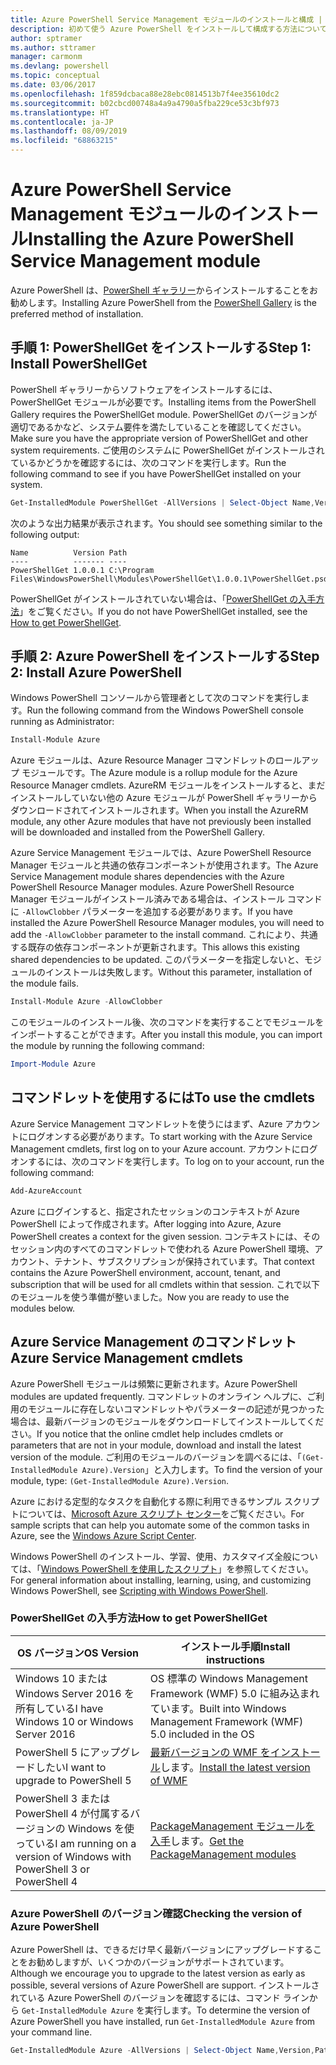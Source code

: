 ```yaml
---
title: Azure PowerShell Service Management モジュールのインストールと構成 | Microsoft Docs
description: 初めて使う Azure PowerShell をインストールして構成する方法について説明します。
author: sptramer
ms.author: sttramer
manager: carmonm
ms.devlang: powershell
ms.topic: conceptual
ms.date: 03/06/2017
ms.openlocfilehash: 1f859dcbaca88e28ebc0814513b7f4ee35610dc2
ms.sourcegitcommit: b02cbcd00748a4a9a4790a5fba229ce53c3bf973
ms.translationtype: HT
ms.contentlocale: ja-JP
ms.lasthandoff: 08/09/2019
ms.locfileid: "68863215"
---
```

# <a name="installing-the-azure-powershell-service-management-module"></a><span data-ttu-id="c257f-103">Azure PowerShell Service Management モジュールのインストール</span><span class="sxs-lookup"><span data-stu-id="c257f-103">Installing the Azure PowerShell Service Management module</span></span>

<span data-ttu-id="c257f-104">Azure PowerShell は、[PowerShell ギャラリー](https://www.powershellgallery.com/)からインストールすることをお勧めします。</span><span class="sxs-lookup"><span data-stu-id="c257f-104">Installing Azure PowerShell from the [PowerShell Gallery](https://www.powershellgallery.com/) is the preferred method of installation.</span></span>

## <a name="step-1-install-powershellget"></a><span data-ttu-id="c257f-105">手順 1: PowerShellGet をインストールする</span><span class="sxs-lookup"><span data-stu-id="c257f-105">Step 1: Install PowerShellGet</span></span>

<span data-ttu-id="c257f-106">PowerShell ギャラリーからソフトウェアをインストールするには、PowerShellGet モジュールが必要です。</span><span class="sxs-lookup"><span data-stu-id="c257f-106">Installing items from the PowerShell Gallery requires the PowerShellGet module.</span></span> <span data-ttu-id="c257f-107">PowerShellGet のバージョンが適切であるかなど、システム要件を満たしていることを確認してください。</span><span class="sxs-lookup"><span data-stu-id="c257f-107">Make sure you have the appropriate version of PowerShellGet and other system requirements.</span></span> <span data-ttu-id="c257f-108">ご使用のシステムに PowerShellGet がインストールされているかどうかを確認するには、次のコマンドを実行します。</span><span class="sxs-lookup"><span data-stu-id="c257f-108">Run the following command to see if you have PowerShellGet installed on your system.</span></span>

```powershell
Get-InstalledModule PowerShellGet -AllVersions | Select-Object Name,Version,Path
```

<span data-ttu-id="c257f-109">次のような出力結果が表示されます。</span><span class="sxs-lookup"><span data-stu-id="c257f-109">You should see something similar to the following output:</span></span>

```output
Name          Version Path
----          ------- ----
PowerShellGet 1.0.0.1 C:\Program Files\WindowsPowerShell\Modules\PowerShellGet\1.0.0.1\PowerShellGet.psd1
```

<span data-ttu-id="c257f-110">PowerShellGet がインストールされていない場合は、「[PowerShellGet の入手方法](#how-to-get-powershellget)」をご覧ください。</span><span class="sxs-lookup"><span data-stu-id="c257f-110">If you do not have PowerShellGet installed, see the [How to get PowerShellGet](#how-to-get-powershellget).</span></span>

## <a name="step-2-install-azure-powershell"></a><span data-ttu-id="c257f-111">手順 2: Azure PowerShell をインストールする</span><span class="sxs-lookup"><span data-stu-id="c257f-111">Step 2: Install Azure PowerShell</span></span>

<span data-ttu-id="c257f-112">Windows PowerShell コンソールから管理者として次のコマンドを実行します。</span><span class="sxs-lookup"><span data-stu-id="c257f-112">Run the following command from the Windows PowerShell console running as Administrator:</span></span>

```powershell
Install-Module Azure
```

<span data-ttu-id="c257f-113">Azure モジュールは、Azure Resource Manager コマンドレットのロールアップ モジュールです。</span><span class="sxs-lookup"><span data-stu-id="c257f-113">The Azure module is a rollup module for the Azure Resource Manager cmdlets.</span></span> <span data-ttu-id="c257f-114">AzureRM モジュールをインストールすると、まだインストールしていない他の Azure モジュールが PowerShell ギャラリーからダウンロードされてインストールされます。</span><span class="sxs-lookup"><span data-stu-id="c257f-114">When you install the AzureRM module, any other Azure modules that have not previously been installed will be downloaded and installed from the PowerShell Gallery.</span></span>

<span data-ttu-id="c257f-115">Azure Service Management モジュールでは、Azure PowerShell Resource Manager モジュールと共通の依存コンポーネントが使用されます。</span><span class="sxs-lookup"><span data-stu-id="c257f-115">The Azure Service Management module shares dependencies with the Azure PowerShell Resource Manager modules.</span></span> <span data-ttu-id="c257f-116">Azure PowerShell Resource Manager モジュールがインストール済みである場合は、インストール コマンドに `-AllowClobber` パラメーターを追加する必要があります。</span><span class="sxs-lookup"><span data-stu-id="c257f-116">If you have installed the Azure PowerShell Resource Manager modules, you will need to add the `-AllowClobber` parameter to the install command.</span></span> <span data-ttu-id="c257f-117">これにより、共通する既存の依存コンポーネントが更新されます。</span><span class="sxs-lookup"><span data-stu-id="c257f-117">This allows this existing shared dependencies to be updated.</span></span> <span data-ttu-id="c257f-118">このパラメーターを指定しないと、モジュールのインストールは失敗します。</span><span class="sxs-lookup"><span data-stu-id="c257f-118">Without this parameter, installation of the module fails.</span></span>

```powershell
Install-Module Azure -AllowClobber
```

<span data-ttu-id="c257f-119">このモジュールのインストール後、次のコマンドを実行することでモジュールをインポートすることができます。</span><span class="sxs-lookup"><span data-stu-id="c257f-119">After you install this module, you can import the module by running the following command:</span></span>

```powershell
Import-Module Azure
```

## <a name="to-use-the-cmdlets"></a><span data-ttu-id="c257f-120">コマンドレットを使用するには</span><span class="sxs-lookup"><span data-stu-id="c257f-120">To use the cmdlets</span></span>

<span data-ttu-id="c257f-121">Azure Service Management コマンドレットを使うにはまず、Azure アカウントにログオンする必要があります。</span><span class="sxs-lookup"><span data-stu-id="c257f-121">To start working with the Azure Service Management cmdlets, first log on to your Azure account.</span></span> <span data-ttu-id="c257f-122">アカウントにログオンするには、次のコマンドを実行します。</span><span class="sxs-lookup"><span data-stu-id="c257f-122">To log on to your account, run the following command:</span></span>

```powershell
Add-AzureAccount
```

<span data-ttu-id="c257f-123">Azure にログインすると、指定されたセッションのコンテキストが Azure PowerShell によって作成されます。</span><span class="sxs-lookup"><span data-stu-id="c257f-123">After logging into Azure, Azure PowerShell creates a context for the given session.</span></span> <span data-ttu-id="c257f-124">コンテキストには、そのセッション内のすべてのコマンドレットで使われる Azure PowerShell 環境、アカウント、テナント、サブスクリプションが保持されています。</span><span class="sxs-lookup"><span data-stu-id="c257f-124">That context contains the Azure PowerShell environment, account, tenant, and subscription that will be used for all cmdlets within that session.</span></span> <span data-ttu-id="c257f-125">これで以下のモジュールを使う準備が整いました。</span><span class="sxs-lookup"><span data-stu-id="c257f-125">Now you are ready to use the modules below.</span></span>

## <a name="azure-service-management-cmdlets"></a><span data-ttu-id="c257f-126">Azure Service Management のコマンドレット</span><span class="sxs-lookup"><span data-stu-id="c257f-126">Azure Service Management cmdlets</span></span>

<span data-ttu-id="c257f-127">Azure PowerShell モジュールは頻繁に更新されます。</span><span class="sxs-lookup"><span data-stu-id="c257f-127">Azure PowerShell modules are updated frequently.</span></span> <span data-ttu-id="c257f-128">コマンドレットのオンライン ヘルプに、ご利用のモジュールに存在しないコマンドレットやパラメーターの記述が見つかった場合は、最新バージョンのモジュールをダウンロードしてインストールしてください。</span><span class="sxs-lookup"><span data-stu-id="c257f-128">If you notice that the online cmdlet help includes cmdlets or parameters that are not in your module, download and install the latest version of the module.</span></span> <span data-ttu-id="c257f-129">ご利用のモジュールのバージョンを調べるには、「`(Get-InstalledModule Azure).Version`」と入力します。</span><span class="sxs-lookup"><span data-stu-id="c257f-129">To find the version of your module, type: `(Get-InstalledModule Azure).Version`.</span></span>

<span data-ttu-id="c257f-130">Azure における定型的なタスクを自動化する際に利用できるサンプル スクリプトについては、[Microsoft Azure スクリプト センター](http://www.windowsazure.com/documentation/scripts/)をご覧ください。</span><span class="sxs-lookup"><span data-stu-id="c257f-130">For sample scripts that can help you automate some of the common tasks in Azure, see the [Windows Azure Script Center](http://www.windowsazure.com/documentation/scripts/).</span></span>

<span data-ttu-id="c257f-131">Windows PowerShell のインストール、学習、使用、カスタマイズ全般については、「[Windows PowerShell を使用したスクリプト](http://go.microsoft.com/fwlink/p/?linkid=320210)」を参照してください。</span><span class="sxs-lookup"><span data-stu-id="c257f-131">For general information about installing, learning, using, and customizing Windows PowerShell, see [Scripting with Windows PowerShell](http://go.microsoft.com/fwlink/p/?linkid=320210).</span></span>

### <a name="how-to-get-powershellget"></a><span data-ttu-id="c257f-132">PowerShellGet の入手方法</span><span class="sxs-lookup"><span data-stu-id="c257f-132">How to get PowerShellGet</span></span>

|<span data-ttu-id="c257f-133">OS バージョン</span><span class="sxs-lookup"><span data-stu-id="c257f-133">OS Version</span></span>|<span data-ttu-id="c257f-134">インストール手順</span><span class="sxs-lookup"><span data-stu-id="c257f-134">Install instructions</span></span>|
|---|---|
|<span data-ttu-id="c257f-135">Windows 10 または Windows Server 2016 を所有している</span><span class="sxs-lookup"><span data-stu-id="c257f-135">I have Windows 10 or Windows Server 2016</span></span>|<span data-ttu-id="c257f-136">OS 標準の Windows Management Framework (WMF) 5.0 に組み込まれています。</span><span class="sxs-lookup"><span data-stu-id="c257f-136">Built into Windows Management Framework (WMF) 5.0 included in the OS</span></span>|
|<span data-ttu-id="c257f-137">PowerShell 5 にアップグレードしたい</span><span class="sxs-lookup"><span data-stu-id="c257f-137">I want to upgrade to PowerShell 5</span></span>|<span data-ttu-id="c257f-138">[最新バージョンの WMF をインストール](https://www.microsoft.com/download/details.aspx?id=54616)します。</span><span class="sxs-lookup"><span data-stu-id="c257f-138">[Install the latest version of WMF](https://www.microsoft.com/download/details.aspx?id=54616)</span></span>|
|<span data-ttu-id="c257f-139">PowerShell 3 または PowerShell 4 が付属するバージョンの Windows を使っている</span><span class="sxs-lookup"><span data-stu-id="c257f-139">I am running on a version of Windows with PowerShell 3 or PowerShell 4</span></span>|<span data-ttu-id="c257f-140">[PackageManagement モジュールを入手](http://go.microsoft.com/fwlink/?LinkID=746217)します。</span><span class="sxs-lookup"><span data-stu-id="c257f-140">[Get the PackageManagement modules](http://go.microsoft.com/fwlink/?LinkID=746217)</span></span>|

<div id="helpmechoose"/>

### <a name="checking-the-version-of-azure-powershell"></a><span data-ttu-id="c257f-141">Azure PowerShell のバージョン確認</span><span class="sxs-lookup"><span data-stu-id="c257f-141">Checking the version of Azure PowerShell</span></span>

<span data-ttu-id="c257f-142">Azure PowerShell は、できるだけ早く最新バージョンにアップグレードすることをお勧めしますが、いくつかのバージョンがサポートされています。</span><span class="sxs-lookup"><span data-stu-id="c257f-142">Although we encourage you to upgrade to the latest version as early as possible, several versions of Azure PowerShell are support.</span></span> <span data-ttu-id="c257f-143">インストールされている Azure PowerShell のバージョンを確認するには、コマンド ラインから `Get-InstalledModule Azure` を実行します。</span><span class="sxs-lookup"><span data-stu-id="c257f-143">To determine the version of Azure PowerShell you have installed, run `Get-InstalledModule Azure` from your command line.</span></span>

```powershell
Get-InstalledModule Azure -AllVersions | Select-Object Name,Version,Path
```
